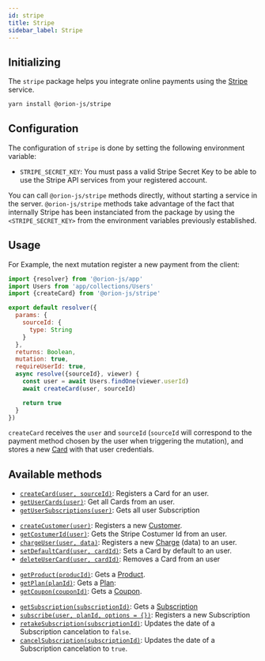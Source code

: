```yaml
---
id: stripe
title: Stripe
sidebar_label: Stripe
---
```


## Initializing

The `stripe` package helps you integrate online payments using the [Stripe](https://stripe.com/) service.

```sh
yarn install @orion-js/stripe
```

## Configuration

The configuration of `stripe` is done by setting the following environment variable:

- `STRIPE_SECRET_KEY`: You must pass a valid Stripe Secret Key to be able to use the Stripe API services from your registered account.

You can call `@orion-js/stripe` methods directly, without starting a service in the server. `@orion-js/stripe` methods take advantage of the fact that internally Stripe has been instanciated from the package by using the `<STRIPE_SECRET_KEY>` from the environment variables previously established.

## Usage

For Example, the next mutation register a new payment from the client:

```js
import {resolver} from '@orion-js/app'
import Users from 'app/collections/Users'
import {createCard} from '@orion-js/stripe'

export default resolver({
  params: {
    sourceId: {
      type: String
    }
  },
  returns: Boolean,
  mutation: true,
  requireUserId: true,
  async resolve({sourceId}, viewer) {
    const user = await Users.findOne(viewer.userId)
    await createCard(user, sourceId)

    return true
  }
})
```

`createCard` receives the `user` and `sourceId` (`sourceId` will correspond to the payment method chosen by the user when triggering the mutation), and stores a new [Card](https://stripe.com/docs/api?lang=node#cards) with that user credentials.

## Available methods

- [`createCard(user, sourceId)`](https://stripe.com/docs/api?lang=node#create_card): Registers a Card for an user.
- [`getUserCards(user)`](https://github.com/orionjs/orionjs/blob/master/packages/stripe/src/stripe/getUserCards.js): Get all Cards from an user.
- [`getUserSubscriptions(user)`](https://github.com/orionjs/orionjs/blob/master/packages/stripe/src/stripe/getUserSubscriptions.js): Gets all user Subscription

* [`createCustomer(user)`](https://stripe.com/docs/api?lang=node#create_customer): Registers a new [Customer](https://stripe.com/docs/api?lang=node#customers).
* [`getCostumerId(user)`](https://github.com/orionjs/orionjs/blob/master/packages/stripe/src/stripe/getCustomerId.js): Gets the Stripe Costumer Id from an user.
* [`chargeUser(user, data)`](https://stripe.com/docs/api?lang=node#create_charge): Registers a new [Charge](https://stripe.com/docs/api?lang=node#charges) (data) to an user.
* [`setDefaultCard(user, cardId)`](https://stripe.com/docs/api?lang=node#update_customer): Sets a Card by default to an user.
* [`deleteUserCard(user, cardId)`](https://stripe.com/docs/api?lang=node#detach_source): Removes a Card from an user

- [`getProduct(producId)`](https://stripe.com/docs/api?lang=node#retrieve_product): Gets a [Product](https://stripe.com/docs/api?lang=node#service_products).
- [`getPlan(planId)`](https://stripe.com/docs/api?lang=node#retrieve_plan): Gets a [Plan](https://stripe.com/docs/api?lang=node#plans):
- [`getCoupon(couponId)`](https://stripe.com/docs/api?lang=node#retrieve_coupon): Gets a [Coupon](https://stripe.com/docs/api?lang=node#coupons).

* [`getSubscription(subscriptionId)`](https://stripe.com/docs/api?lang=node#retrieve_subscription): Gets a [Subscription](https://stripe.com/docs/api?lang=node#subscriptions)
* [`subscribe(user, planId, options = {})`](https://stripe.com/docs/api?lang=node#create_subscription): Registers a new Subscription
* [`retakeSubscription(subscriptionId)`](https://stripe.com/docs/api?lang=node#update_subscription): Updates the date of a Subscription cancelation to `false`.
* [`cancelSubscription(subscriptionId)`](https://stripe.com/docs/api?lang=node#update_subscription): Updates the date of a Subscription cancelation to `true`.
